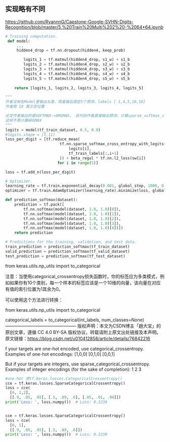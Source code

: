 
## 实现略有不同

https://github.com/RyannnG/Capstone-Google-SVHN-Digits-Recognition/blob/master/5.%20Train%20Multi%202%20-%2064*64.ipynb

```python
# Training computation.
 def model:
     ...
     hidden4_drop = tf.nn.dropout(hidden4, keep_prob)

        logits_1 = tf.matmul(hidden4_drop, s1_w) + s1_b
        logits_2 = tf.matmul(hidden4_drop, s2_w) + s2_b
        logits_3 = tf.matmul(hidden4_drop, s3_w) + s3_b
        logits_4 = tf.matmul(hidden4_drop, s4_w) + s4_b
        logits_5 = tf.matmul(hidden4_drop, s5_w) + s5_b
        
    return [logits_1, logits_2, logits_3, logits_4, logits_5]

"""
作者没有在Model里输出长度，而是输出固定5个预测，labels [ 1,4,5,10,10]
作者用 10 表示空位置

论文作者输出的是SOFTMAX->ARGMAX， 该代码作者直接输出预测，计算sparse_softmax_cross_entropy_with_logits
这样不用计算ARGMAX
"""
logits = model(tf_train_dataset, 0.5, 0.8)
#logits.shape = [5,11]
loss_per_digit = [tf.reduce_mean(
                        tf.nn.sparse_softmax_cross_entropy_with_logits(
                            logits[i],
                            tf_train_labels[:,i+1]
                        )) + beta_regul * tf.nn.l2_loss(sw[i])
                       for i in range(5)]

loss = tf.add_n(loss_per_digit)

# Optimizer.
learning_rate = tf.train.exponential_decay(0.001, global_step, 1000, 0.90, staircase=True)
optimizer = tf.train.AdamOptimizer(learning_rate).minimize(loss, global_step=global_step)

def prediction_softmax(dataset):
    prediction = tf.pack([
        tf.nn.softmax(model(dataset, 1.0, 1.0)[0]),
        tf.nn.softmax(model(dataset, 1.0, 1.0)[1]),
        tf.nn.softmax(model(dataset, 1.0, 1.0)[2]),
        tf.nn.softmax(model(dataset, 1.0, 1.0)[3]),
        tf.nn.softmax(model(dataset, 1.0, 1.0)[4])])
    return prediction

# Predictions for the training, validation, and test data.
train_prediction = prediction_softmax(tf_train_dataset)
valid_prediction = prediction_softmax(tf_valid_dataset)
test_prediction = prediction_softmax(tf_test_dataset)

```


from keras.utils.np_utils import to_categorical

注意：当使用categorical_crossentropy损失函数时，你的标签应为多类模式，例如如果你有10个类别，每一个样本的标签应该是一个10维的向量，该向量在对应有值的索引位置为1其余为0。

可以使用这个方法进行转换：

from keras.utils.np_utils import to_categorical

categorical_labels = to_categorical(int_labels, num_classes=None)
————————————————
版权声明：本文为CSDN博主「趙大宝」的原创文章，遵循 CC 4.0 BY-SA 版权协议，转载请附上原文出处链接及本声明。
原文链接：https://blog.csdn.net/u010412858/article/details/76842216


f your targets are one-hot encoded, use categorical_crossentropy.
Examples of one-hot encodings:
[1,0,0]
[0,1,0]
[0,0,1]

But if your targets are integers, use sparse_categorical_crossentropy.
Examples of integer encodings (for the sake of completion):
1
2
3

```python
#one-hot 用tf.keras.losses.CategoricalCrossentropy()
cce = tf.keras.losses.SparseCategoricalCrossentropy()
loss = cce(
  [0, 1,2],
  [[.9, .05, .05], [.5, .89, .6], [.05, .01, .94]])
print('Loss: ', loss.numpy())  # Loss: 0.3239


cce = tf.keras.losses.SparseCategoricalCrossentropy()
loss = cce(
  [0, 1],
  [[.9, .05, .05], [.5, .89, .6]])
print('Loss: ', loss.numpy())  # Loss: 0.3239
```